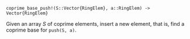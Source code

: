 ```
coprime_base_push!(S::Vector{RingElem}, a::RingElem) -> Vector{RingElem}
```

Given an array $S$ of coprime elements, insert a new element, that is, find a coprime base for `push(S, a)`.
